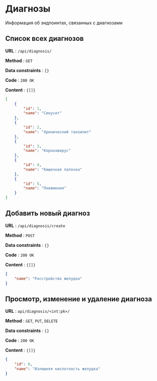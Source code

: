 # Диагнозы

Информация об эндпоинтах, связанных с диагнозами

## Cписок всех диагнозов

**URL** : `/api/diagnosis/`

**Method** : `GET`

**Data constraints** : `{}`

**Code** : `200 OK`

**Content** : `{[]}`

```json
[
    {
        "id": 1,
        "name": "Синусит"
    },
    {
        "id": 2,
        "name": "Хронический танзилит"
    },
    {
        "id": 3,
        "name": "Коронавирус"
    },
    {
        "id": 4,
        "name": "Кишечная палочка"
    },
    {
        "id": 5,
        "name": "Пневмония"
    }
]
```
## Добавить новый диагноз

**URL** : `/api/diagnosis/create`

**Method** : `POST`

**Data constraints** : `{}`

**Code** : `200 OK`

**Content** : `{[]}`

```json
{
    "name": "Расстройство желудка"
}
```
## Просмотр, изменение и удаление диагноза

**URL** : `api/diagnosis/<int:pk>/`

**Method** : `GET`, `PUT`, `DELETE`

**Data constraints** : `{}`

**Code** : `200 OK`

**Content** : `{[]}`

```json
{
    "id": 6,
    "name": "Излишняя кислотность желудка"
}
```